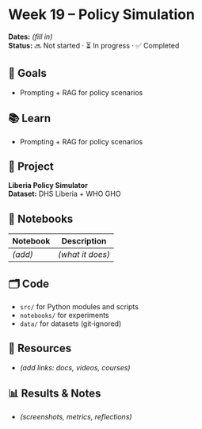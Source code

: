 # Week 19 – Policy Simulation

**Dates:** _(fill in)_  
**Status:** 🔜 Not started · ⏳ In progress · ✅ Completed

## 🎯 Goals
- Prompting + RAG for policy scenarios

## 📚 Learn
- Prompting + RAG for policy scenarios

## 🧪 Project
**Liberia Policy Simulator**  
**Dataset:** DHS Liberia + WHO GHO

## 📓 Notebooks
| Notebook | Description |
|---|---|
| _(add)_ | _(what it does)_ |

## 🗂️ Code
- `src/` for Python modules and scripts
- `notebooks/` for experiments
- `data/` for datasets (git‑ignored)

## 🔗 Resources
- _(add links: docs, videos, courses)_

## 📊 Results & Notes
- _(screenshots, metrics, reflections)_

